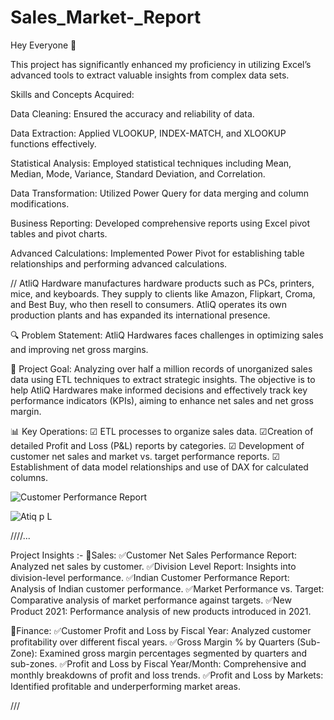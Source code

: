 # Sales_Market-_Report

Hey Everyone 👋

This project has significantly enhanced my proficiency in utilizing Excel’s advanced tools to extract valuable insights from complex data sets.

Skills and Concepts Acquired:

Data Cleaning: Ensured the accuracy and reliability of data.

Data Extraction: Applied VLOOKUP, INDEX-MATCH, and XLOOKUP functions effectively.


Statistical Analysis: Employed statistical techniques including Mean, Median, Mode, Variance, Standard Deviation, and Correlation.


Data Transformation: Utilized Power Query for data merging and column modifications.


Business Reporting: Developed comprehensive reports using Excel pivot tables and pivot charts.


Advanced Calculations: Implemented Power Pivot for establishing table relationships and performing advanced calculations.



//
AtliQ Hardware manufactures hardware products such as PCs, printers, mice, and keyboards. They supply to clients like Amazon, Flipkart, Croma, and Best Buy, who then resell to consumers. AtliQ operates its own production plants and has expanded its international presence.

🔍 Problem Statement:
AtliQ Hardwares faces challenges in optimizing sales and improving net gross margins.

🎯 Project Goal:
Analyzing over half a million records of unorganized sales data using ETL techniques to extract strategic insights. The objective is to help AtliQ Hardwares make informed decisions and effectively track key performance indicators (KPIs), aiming to enhance net sales and net gross margin.

📊 Key Operations:
☑ ETL processes to organize sales data.
☑Creation of detailed Profit and Loss (P&L) reports by categories.
☑ Development of customer net sales and market vs. target performance reports.
☑ Establishment of data model relationships and use of DAX for calculated columns.






![Customer Performance Report](https://github.com/user-attachments/assets/4272939a-9e66-4466-9ad0-5592f2f3450a)


![Atiq p L ](https://github.com/user-attachments/assets/0f9ac148-299a-41b7-9e12-a1a81fc80abd)




////...

Project Insights :-
📍Sales:
✅️Customer Net Sales Performance Report: Analyzed net sales by customer.
✅️Division Level Report: Insights into division-level performance.
✅️Indian Customer Performance Report: Analysis of Indian customer performance.
✅️Market Performance vs. Target: Comparative analysis of market performance against targets.
✅️New Product 2021: Performance analysis of new products introduced in 2021.

📍Finance:
✅️Customer Profit and Loss by Fiscal Year: Analyzed customer profitability over different fiscal years.
✅️Gross Margin % by Quarters (Sub-Zone): Examined gross margin percentages segmented by quarters and sub-zones.
✅️Profit and Loss by Fiscal Year/Month: Comprehensive and monthly breakdowns of profit and loss trends.
✅️Profit and Loss by Markets: Identified profitable and underperforming market areas.



///

